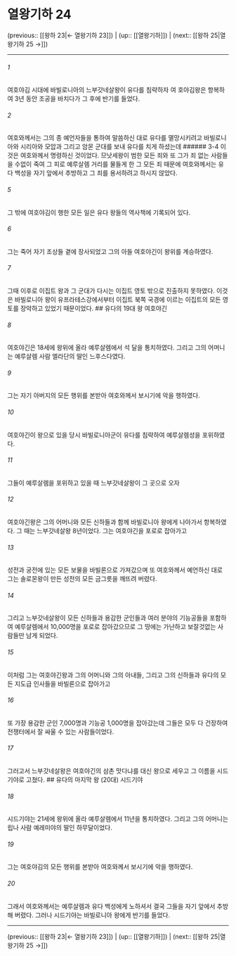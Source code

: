 # 열왕기하 24

(previous:: [[왕하 23|← 열왕기하 23]]) | (up:: [[열왕기하]]) | (next:: [[왕하 25|열왕기하 25 →]])

***




###### 1 

여호야김 시대에 바빌로니아의 느부갓네살왕이 유다를 침략하자 여 호야김왕은 항복하여 3년 동안 조공을 바치다가 그 후에 반기를 들었다. 



###### 2 

여호와께서는 그의 종 예언자들을 통하여 말씀하신 대로 유다를 멸망시키려고 바빌로니아와 시리아와 모압과 그리고 암몬 군대를 보내 유다를 치게 하셨는데 ###### 3-4 이것은 여호와께서 명령하신 것이었다. 므낫세왕이 범한 모든 죄와 또 그가 죄 없는 사람들을 수없이 죽여 그 피로 예루살렘 거리를 물들게 한 그 모든 죄 때문에 여호와께서는 유다 백성을 자기 앞에서 추방하고 그 죄를 용서하려고 하시지 않았다. 



###### 5 

그 밖에 여호야김이 행한 모든 일은 유다 왕들의 역사책에 기록되어 있다. 



###### 6 

그는 죽어 자기 조상들 곁에 장사되었고 그의 아들 여호야긴이 왕위를 계승하였다. 



###### 7 

그때 이후로 이집트 왕과 그 군대가 다시는 이집트 영토 밖으로 진출하지 못하였다. 이것은 바빌로니아 왕이 유프라테스강에서부터 이집트 북쪽 국경에 이르는 이집트의 모든 영토를 장악하고 있었기 때문이었다. ## 유다의 19대 왕 여호야긴 



###### 8 

여호야긴은 18세에 왕위에 올라 예루살렘에서 석 달을 통치하였다. 그리고 그의 어머니는 예루살렘 사람 엘라단의 딸인 느후스다였다. 



###### 9 

그는 자기 아버지의 모든 행위를 본받아 여호와께서 보시기에 악을 행하였다. 



###### 10 

여호야긴이 왕으로 있을 당시 바빌로니아군이 유다를 침략하여 예루살렘성을 포위하였다. 



###### 11 

그들이 예루살렘을 포위하고 있을 때 느부갓네살왕이 그 곳으로 오자 



###### 12 

여호야긴왕은 그의 어머니와 모든 신하들과 함께 바빌로니아 왕에게 나아가서 항복하였다. 그 때는 느부갓네살왕 8년이었다. 그는 여호야긴을 포로로 잡아가고 



###### 13 

성전과 궁전에 있는 모든 보물을 바빌론으로 가져갔으며 또 여호와께서 예언하신 대로 그는 솔로몬왕이 만든 성전의 모든 금그릇을 깨뜨려 버렸다. 



###### 14 

그리고 느부갓네살왕이 모든 신하들과 용감한 군인들과 여러 분야의 기능공들을 포함하여 예루살렘에서 10,000명을 포로로 잡아갔으므로 그 땅에는 가난하고 보잘것없는 사람들만 남게 되었다. 



###### 15 

이처럼 그는 여호야긴왕과 그의 어머니와 그의 아내들, 그리고 그의 신하들과 유다의 모든 지도급 인사들을 바빌론으로 잡아가고 



###### 16 

또 가장 용감한 군인 7,000명과 기능공 1,000명을 잡아갔는데 그들은 모두 다 건장하여 전쟁터에서 잘 싸울 수 있는 사람들이었다. 



###### 17 

그러고서 느부갓네살왕은 여호야긴의 삼촌 맛다냐를 대신 왕으로 세우고 그 이름을 시드기야로 고쳤다. ## 유다의 마지막 왕 (20대) 시드기야 



###### 18 

시드기야는 21세에 왕위에 올라 예루살렘에서 11년을 통치하였다. 그리고 그의 어머니는 립나 사람 예레미야의 딸인 하무달이었다. 



###### 19 

그는 여호야김의 모든 행위를 본받아 여호와께서 보시기에 악을 행하였다. 



###### 20 

그래서 여호와께서는 예루살렘과 유다 백성에게 노하셔서 결국 그들을 자기 앞에서 추방해 버렸다. 그러나 시드기야는 바빌로니아 왕에게 반기를 들었다.

***

(previous:: [[왕하 23|← 열왕기하 23]]) | (up:: [[열왕기하]]) | (next:: [[왕하 25|열왕기하 25 →]])
